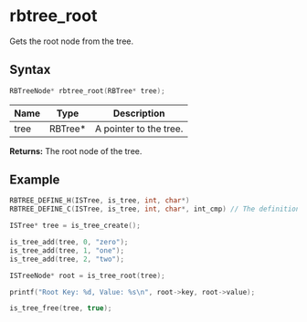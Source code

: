 # rbtree_root

Gets the root node from the tree.

## Syntax

```c
RBTreeNode* rbtree_root(RBTree* tree);
```

| Name | Type | Description |
| --- | --- | --- |
| tree | RBTree* | A pointer to the tree. |

**Returns:** The root node of the tree.

## Example

```c
RBTREE_DEFINE_H(ISTree, is_tree, int, char*)
RBTREE_DEFINE_C(ISTree, is_tree, int, char*, int_cmp) // The definition of int_cmp can be found in the RedBlackTree main page.

ISTree* tree = is_tree_create();

is_tree_add(tree, 0, "zero");
is_tree_add(tree, 1, "one");
is_tree_add(tree, 2, "two");

ISTreeNode* root = is_tree_root(tree);

printf("Root Key: %d, Value: %s\n", root->key, root->value);

is_tree_free(tree, true);
```